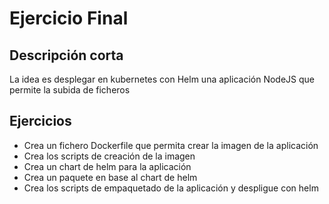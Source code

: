 # Ejercicio Final

## Descripción corta
La idea es desplegar en kubernetes con Helm una aplicación NodeJS que permite la subida de ficheros

## Ejercicios
- Crea un fichero Dockerfile que permita crear la imagen de la aplicación
- Crea los scripts de creación de la imagen
- Crea un chart de helm para la aplicación
- Crea un paquete en base al chart de helm
- Crea los scripts de empaquetado de la aplicación y despligue con helm
